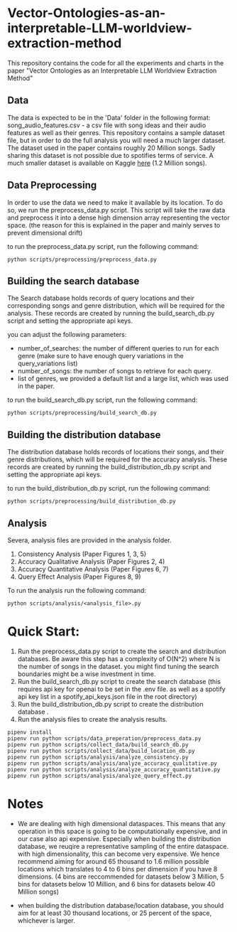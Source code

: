 # Vector-Ontologies-as-an-interpretable-LLM-worldview-extraction-method

This repository contains the code for all the experiments and charts in the paper "Vector Ontologies as an Interpretable LLM Worldview Extraction Method"

## Data

The data is expected to be in the 'Data' folder in the following format:
song_audio_features.csv - a csv file with song ideas and their audio features as well as their genres. 
This repository contains a sample dataset file, but in order to do the full analysis you will need a much larger dataset. The dataset used in the paper contains roughly 20 Million songs. Sadly sharing this dataset is not possible due to spotifies terms of service. A much smaller dataset is available on Kaggle [here]() (1.2 Million songs).

## Data Preprocessing

In order to use the data we need to make it available by its location. To do so, we run the preprocess_data.py script. This script will take the raw data and preprocess it into a dense high dimension array representing the vector space. (the reason for this is explained in the paper and mainly serves to prevent dimensional drift)

to run the preprocess_data.py script, run the following command:
```
python scripts/preprocessing/preprocess_data.py
```

## Building the search database

The Search database holds records of query locations and their corresponding songs and genre distribution, which will be required for the analysis. These records are created by running the build_search_db.py script and setting the appropriate api keys.

you can adjust the following parameters:
- number_of_searches: the number of different queries to run for each genre (make sure to have enough query variations in the query_variations list)
- number_of_songs: the number of songs to retrieve for each query.
- list of genres, we provided a default list and a large list, which was used in the paper.


to run the build_search_db.py script, run the following command:
```
python scripts/preprocessing/build_search_db.py
```
## Building the distribution database

The distribution database holds records of locations their songs, and their genre distributions, which will be required for the accuracy analysis. These records are created by running the build_distribution_db.py script and setting the appropriate api keys.

to run the build_distribution_db.py script, run the following command:
```
python scripts/preprocessing/build_distribution_db.py
```

## Analysis

Severa, analysis files are provided in the analysis folder. 

1. Consistency Analysis (Paper Figures 1, 3, 5)
2. Accuracy Qualitative Analysis (Paper Figures 2, 4)
3. Accuracy Quantitative Analysis (Paper Figures 6, 7)
4. Query Effect Analysis (Paper Figures 8, 9)


To run the analysis run the following command:
```
python scripts/analysis/<analysis_file>.py
```



# Quick Start:

1. Run the preprocess_data.py script to create the search and distribution databases. Be aware this step has a complexity of O(N^2) where N is the number of songs in the dataset. you might find tuning the search boundaries might be a wise investment in time.
2. Run the build_search_db.py script to create the search database (this requires api key for openai to be set in the .env file. as well as a spotify api key list in a spotify_api_keys.json file in the root directory)
3. Run the build_distribution_db.py script to create the distribution database .
4. Run the analysis files to create the analysis results.


```
pipenv install
pipenv run python scripts/data_preperation/preprocess_data.py
pipenv run python scripts/collect_data/build_search_db.py 
pipenv run python scripts/collect_data/build_location_db.py
pipenv run python scripts/analysis/analyze_consistency.py
pipenv run python scripts/analysis/analyze_accuracy_qualitative.py
pipenv run python scripts/analysis/analyze_accuracy_quantitative.py
pipenv run python scripts/analysis/analyze_query_effect.py
```


# Notes

- We are dealing with high dimensional dataspaces. This means that any operation in this space is going to be computationally expensive, and in our case also api expensive. Especially when building the distribution database, we reuqire a representative sampling of the entire dataspace. with high dimensionality, this can become very expensive. We hence recommend aiming for around 65 thousand to 1.6 million possible locations which translates to 4 to 6 bins per dimension if you have 8 dimensions. (4 bins are reccommended for datasets below 3 Million, 5 bins for datasets below 10 Million, and 6 bins for datasets below 40 Million songs)

- when building the distribution database/location database, you should aim for at least 30 thousand locations, or 25 percent of the space, whichever is larger.
